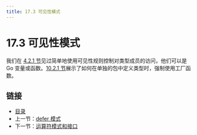 ```yaml
---
title: 17.3 可见性模式
---
```


# 17.3 可见性模式

我们在 [4.2.1 节](04.2.md)见过简单地使用可见性规则控制对类型成员的访问，他们可以是 Go 变量或函数。[10.2.1 节](10.2.md)展示了如何在单独的包中定义类型时，强制使用工厂函数。

## 链接

- [目录](directory.md)
- 上一节：[defer 模式](17.2.md)
- 下一节：[运算符模式和接口](17.4.md)
